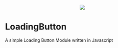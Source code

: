 <p align="center"><img src="https://s17.postimg.org/u6scw9ben/buttons.jpg"></p>

# LoadingButton
A simple Loading Button Module written in Javascript
